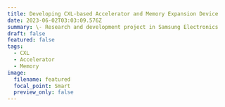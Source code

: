 ```yaml
---
title: Developing CXL-based Accelerator and Memory Expansion Device
date: 2023-06-02T03:03:09.576Z
summary: \-﻿ Research and development project in Samsung Electronics
draft: false
featured: false
tags:
  - CXL
  - Accelerator
  - Memory
image:
  filename: featured
  focal_point: Smart
  preview_only: false
---
```

